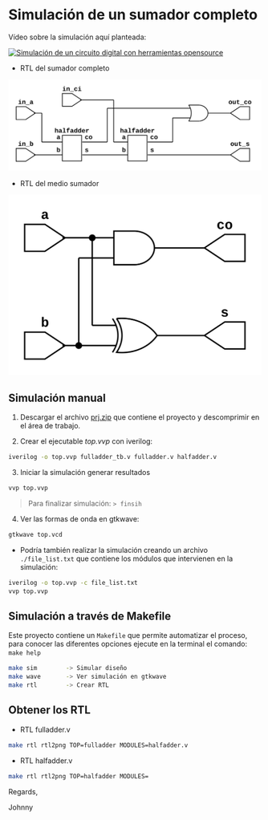 # Simulación de un sumador completo

Vídeo sobre la simulación aquí planteada:

[![Simulación de un circuito digital con herramientas opensource](https://img.youtube.com/vi/N9OJL0nyhSQ/0.jpg)](https://www.youtube.com/watch?v=N9OJL0nyhSQ "Simulación de un circuito digital con herramientas opensource")

* RTL del sumador completo

![RTL del sumador completo](./fulladder.png)

* RTL del medio sumador

![RTL del medio sumador](./halfadder.png)

## Simulación manual

1. Descargar el archivo [prj.zip](./prj.zip) que contiene el proyecto y descomprimir en el área de trabajo.

2. Crear el ejecutable *top.vvp* con iverilog:
```bash
iverilog -o top.vvp fulladder_tb.v fulladder.v halfadder.v
```

3. Iniciar la simulación generar resultados
```bash
vvp top.vvp
```
> Para finalizar simulación: `> finsih`

4. Ver las formas de onda en gtkwave:
```bash
gtkwave top.vcd
```

* Podría también realizar la simulación creando un archivo
`./file_list.txt` que contiene los módulos que intervienen en la simulación:

```bash
iverilog -o top.vvp -c file_list.txt
vvp top.vvp
```

## Simulación a través de Makefile

Este proyecto contiene un `Makefile` que permite automatizar el proceso, para conocer
las diferentes opciones ejecute en la terminal el comando: `make help`

```bash
make sim        -> Simular diseño
make wave       -> Ver simulación en gtkwave
make rtl        -> Crear RTL
```

## Obtener los RTL

* RTL fulladder.v

```bash
make rtl rtl2png TOP=fulladder MODULES=halfadder.v
```

* RTL halfadder.v

```bash
make rtl rtl2png TOP=halfadder MODULES=
```

Regards,

Johnny
